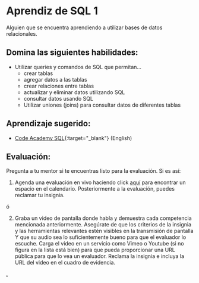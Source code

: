 # Aprendiz de SQL 1

Alguien que se encuentra aprendiendo a utilizar bases de datos relacionales.

## Domina las siguientes habilidades:

- Utilizar queries y comandos de SQL que permitan...
  - crear tablas
  - agregar datos a las tablas
  - crear relaciones entre tablas
  - actualizar y eliminar datos utilizando SQL
  - consultar datos usando SQL
  - Utilizar uniones (joins) para consultar datos de diferentes tablas

## Aprendizaje sugerido:

- [Code Academy SQL](https://www.codecademy.com/learn/learn-sql){:target="\_blank"} (English)

## Evaluación:

Pregunta a tu mentor si te encuentras listo para la evaluación. Si es así:

1. Agenda una evaluación en vivo haciendo click [aquí](https://webdev.codex.academy/mastery-eval-4?badge=okTiXkVERH-cNJ9dtg2V4Q) para encontrar un espacio en el calendario. Posteriormente a la evaluación, puedes reclamar tu insignia.

ó

2. Graba un video de pantalla donde habla y demuestra cada competencia mencionada anteriormente. Asegúrate de que los criterios de la insignia y las herramientas relevantes estén visibles en la transmisión de pantalla Y que su audio sea lo suficientemente bueno para que el evaluador lo escuche. Carga el video en un servicio como Vimeo o Youtube (si no figura en la lista está bien) para que pueda proporcionar una URL pública para que lo vea un evaluador. Reclama la insignia e incluya la URL del video en el cuadro de evidencia.

[.](level-4)
